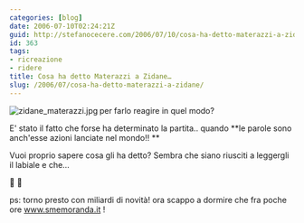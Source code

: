 ```yaml
---
categories: [blog]
date: 2006-07-10T02:24:21Z
guid: http://stefanocecere.com/2006/07/10/cosa-ha-detto-materazzi-a-zidane/
id: 363
tags:
- ricreazione
- ridere
title: Cosa ha detto Materazzi a Zidane…
slug: /2006/07/cosa-ha-detto-materazzi-a-zidane/
---
```


<img align="left" alt="zidane_materazzi.jpg" id="image362" title="zidane_materazzi.jpg" src="http://stefanocecere.com/wp-content/uploads/sites/3/2006/07/zidane_materazzi.jpg" />per farlo reagire in quel modo?

E' stato il fatto che forse ha determinato la partita.. quando **le parole sono anch'esse azioni lanciate nel mondo!! **

Vuoi proprio sapere cosa gli ha detto? Sembra che siano riusciti a leggergli il labiale e che…
  
🙂 🙂

ps: torno presto con miliardi di novità! ora scappo a dormire che fra poche ore <a target="_blank" href="http://creaspot2007.smemoranda.it">www.smemoranda.it</a> !